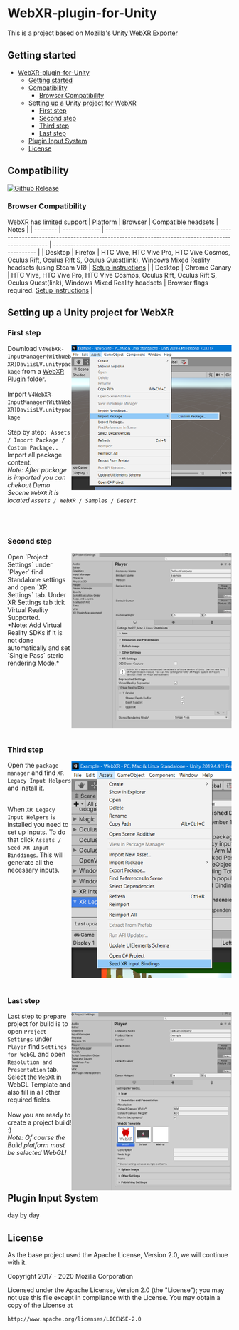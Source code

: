 # WebXR-plugin-for-Unity

This is a project based on Mozilla's [Unity WebXR Exporter](https://github.com/MozillaReality/unity-webxr-export)

## Getting started

- [WebXR-plugin-for-Unity](#webxr-plugin-for-unity)
  - [Getting started](#getting-started)
  - [Compatibility](#compatibility)
    - [Browser Compatibility](#browser-compatibility)
  - [Setting up a Unity project for WebXR](#setting-up-a-unity-project-for-webxr)
    - [First step](#first-step)
    - [Second step](#second-step)
    - [Third step](#third-step)
    - [Last step](#last-step)
  - [Plugin Input System](#plugin-input-system)
  - [License](#license)


## Compatibility

[unity-download]:                 https://unity3d.com/get-unity/download/archive
[unity-version-badge]:            https://img.shields.io/badge/Unity%20Editor%20Version-2019.4.4f1-green.svg
[![Github Release][unity-version-badge]][unity-download]

### Browser Compatibility

WebXR has limited support
| Platform | Browser       | Compatible headsets                                                                                                                      | Notes                                                                    |
| -------- | ------------- | ---------------------------------------------------------------------------------------------------------------------------------------- | ------------------------------------------------------------------------ |
| Desktop  | Firefox       | HTC Vive, HTC Vive Pro, HTC Vive Cosmos, Oculus Rift, Oculus Rift S, Oculus Quest(link), Windows Mixed Reality headsets (using Steam VR) | [Setup instructions](https://webvr.rocks/firefox)                        |
| Desktop  | Chrome Canary | HTC Vive, HTC Vive Pro, HTC Vive Cosmos, Oculus Rift, Oculus Rift S, Oculus Quest(link), Windows Mixed Reality headsets                  | Browser flags required. [Setup instructions](https://webvr.rocks/chrome) |

## Setting up a Unity project for WebXR
### First step

<img align="right" src="https://github.com/viavrarlab/WebXR-plugin-for-Unity/blob/main/WebXR%20Plugin/images/1.png" width="360" >

 Download `V4WebXR-InputManager(WithWebXR)DaviisLV.unitypackage` from a [WebXR Plugin](WebXR%20Plugin/V4WebXR-InputManager(WithWebXR)DaviisLV.unitypackage) folder. <br /><br />
 Import `V4WebXR-InputManager(WithWebXR)DaviisLV.unitypackage`
 <br /><br />
Step by step: ` Assets / Import Package / Costom Package..`
<br />
 Import all package content.
<br />
 *Note: After package is imported you can chekout Demo Secene `WebXR` it is located `Assets / WebXR / Samples / Desert`.*
<br /> <br /> <br /> <br />

### Second step

<img align="right" src="https://github.com/viavrarlab/WebXR-plugin-for-Unity/blob/main/WebXR%20Plugin/images/4.png" width="360" >
Open `Project Settings` under `Player`  find Standalone settings and open  `XR Settings` tab. Under XR Settings tab tick Virtual Reality Supported.
<br /> 
*Note: Add Virtual Reality SDKs if it is not done automatically and set `Single Pass` sterio rendering Mode.*
<br /> <br /> <br /><br /> <br /> <br /><br /> <br /> <br /> <br /> 

### Third step

<img align="right" src="https://github.com/viavrarlab/WebXR-plugin-for-Unity/blob/main/WebXR%20Plugin/images/6.png" width="360" >

 Open the `package manager` and find `XR Legacy Input Helpers` and install it.
 <br /><br />

 When `XR Legacy Input Helpers` is installed you need to set up inputs. To do that click `Assets / Seed XR Input Binddings`. This will generate all the necessary inputs.

 <br /><br /> <br /> <br /><br /> <br /> <br /><br /> <br /> <br /> <br /><br /><br /> <br />
 
 ### Last step
<img align="right" src="https://github.com/viavrarlab/WebXR-plugin-for-Unity/blob/main/WebXR%20Plugin/images/8.png" width="360" >

 Last step to prepare project for build is to open `Project Settings` under `Player`  find `Settings for WebGL` and open `Resolution and Presentation` tab. Select the `WebXR` in WebGL Template and also fill in all other required fields.
 <br /> <br /> 
 Now you are ready to create a project build! :) <br />
 *Note: Of course the Build platform must be selected WebGL!*
  <br /> <br />   <br /> <br /> 
 
## Plugin Input System

day by day

## License

As the base project used the Apache License, Version 2.0, we will continue with it.

Copyright 2017 - 2020 Mozilla Corporation

Licensed under the Apache License, Version 2.0 (the "License");
you may not use this file except in compliance with the License.
You may obtain a copy of the License at

    http://www.apache.org/licenses/LICENSE-2.0
